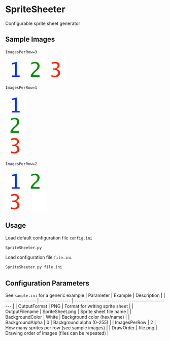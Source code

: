 # SpriteSheeter
Configurable sprite sheet generator

## Sample Images

`ImagesPerRow=3`

![alt text](https://github.com/jiinurppa/SpriteSheeter/raw/master/SpriteSheetHorizontal.png "Horizontal Sample Image")

`ImagesPerRow=1`

![alt text](https://github.com/jiinurppa/SpriteSheeter/raw/master/SpriteSheetVertical.png "Vertical Sample Image")

`ImagesPerRow=2`

![alt text](https://github.com/jiinurppa/SpriteSheeter/raw/master/SpriteSheet.png "Grid Sample Image")

## Usage
Load default configuration file `config.ini`
```bash
SpriteSheeter.py
```
Load configuration file `file.ini`
```bash
SpriteSheeter.py file.ini
```

## Configuration Parameters
See `sample.ini` for a generic example
| Parameter       | Example         | Description                                     |
| --------------- | --------------- | ----------------------------------------------- |
| OutputFormat    | PNG             | Format for writing sprite sheet                 |
| OutputFilename  | SpriteSheet.png | Sprite sheet file name                          |
| BackgroundColor | White           | Background color (hex/name)                     |
| BackgroundAlpha | 0               | Background alpha (0-255)                        |
| ImagesPerRow    | 2               | How many sprites per row (see sample images)    |
| DrawOrder       | file.png        | Drawing order of images (files can be repeated) |
